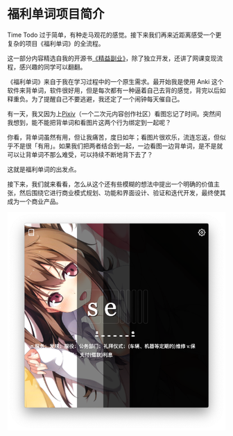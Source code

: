 # 福利单词项目简介

Time Todo 过于简单，有种走马观花的感觉。接下来我们再来近距离感受一个更复杂的项目《福利单词》的全流程。

这一部分内容精选自我的开源书[《精益副业》](https://github.com/easychen/lean-side-bussiness)，除了独立开发，还讲了网课变现流程，感兴趣的同学可以翻翻。

《福利单词》来自于我在学习过程中的一个原生需求。最开始我是使用 Anki 这个软件来背单词，软件很好用，但是每次都有一种逼着自己去背的感觉，背完以后如释重负。为了提醒自己不要逃避，我还定了一个闹钟每天催自己。

有一天，我又因为上[Pixiv](https://www.pixiv.net)（一个二次元内容创作社区）看图忘记了时间。突然间我想到，能不能把背单词和看图片这两个行为绑定到一起呢？

你看，背单词虽然有用，但让我痛苦，度日如年；看图片很欢乐，流连忘返，但似乎不是很「有用」。如果我们把两者结合到一起，一边看图一边背单词，是不是就可以让背单词不那么难受，可以持续不断地背下去了？

这就是福利单词的出发点。

接下来，我们就来看看，怎么从这个还有些模糊的想法中提出一个明确的价值主张，然后围绕它进行商业模式规划、功能和界面设计、验证和迭代开发，最终使其成为一个商业产品。

![picture 2](images/d0111730a6a29b72746f8469e048f80812384b99f480ee0eff1d1f2f9a7ec0fb.png) 
